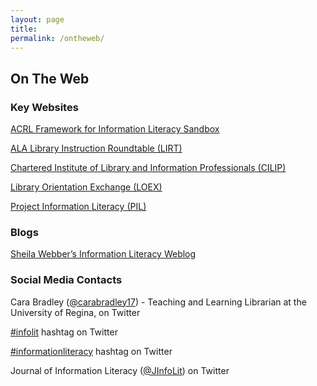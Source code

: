 ```yaml
---
layout: page
title: 
permalink: /ontheweb/
---
```


## On The Web

### Key Websites

[ACRL Framework for Information Literacy Sandbox](http://sandbox.acrl.org/resources)

[ALA Library Instruction Roundtable (LIRT)](http://www.ala.org/lirt/)

[Chartered Institute of Library and Information Professionals (CILIP)](http://www.informationliteracy.org.uk/) 

[Library Orientation Exchange (LOEX)](http://www.loex.org/index.php)

[Project Information Literacy (PIL)](http://www.projectinfolit.org/)

### Blogs

[Sheila Webber’s Information Literacy Weblog](http://information-literacy.blogspot.ca/)

### Social Media Contacts

Cara Bradley ([@carabradley17](https://twitter.com/carabradley17)) - Teaching and Learning Librarian at the University of Regina, on Twitter 

[#infolit](https://twitter.com/search?q=%23infolit&src=tyah) hashtag on Twitter

[#informationliteracy](https://twitter.com/hashtag/informationliteracy?src=hash) hashtag on Twitter

Journal of Information Literacy ([@JInfoLit](https://twitter.com/JInfoLit)) on Twitter
